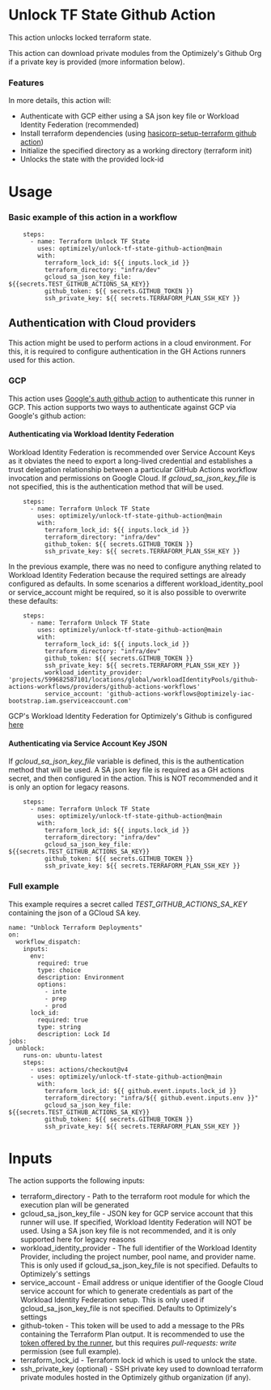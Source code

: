 # Unlock TF State Github Action

This action unlocks locked terraform state.

This action can download private modules from the Optimizely's Github Org if a private key is provided (more information below).

### Features

In more details, this action will:

* Authenticate with GCP either using a SA json key file or Workload Identity Federation (recommended)
* Install terraform dependencies (using [hasicorp-setup-terraform github action](https://github.com/marketplace/actions/hashicorp-setup-terraform))
* Initialize the specified directory as a working directory (terraform init)
* Unlocks the state with the provided lock-id

# Usage

### Basic example of this action in a workflow

```
    steps:
      - name: Terraform Unlock TF State
        uses: optimizely/unlock-tf-state-github-action@main
        with:
          terraform_lock_id: ${{ inputs.lock_id }}
          terraform_directory: "infra/dev"
          gcloud_sa_json_key_file: ${{secrets.TEST_GITHUB_ACTIONS_SA_KEY}}
          github_token: ${{ secrets.GITHUB_TOKEN }}
          ssh_private_key: ${{ secrets.TERRAFORM_PLAN_SSH_KEY }}
```

## Authentication with Cloud providers

This action might be used to perform actions in a cloud environment. For this, it is required to configure authentication in the GH Actions runners used for this action.

### GCP

This action uses [Google's auth github action](https://github.com/google-github-actions/auth/tree/main) to authenticate this runner in GCP. This action supports two ways to authenticate against GCP via Google's github action:

#### Authenticating via Workload Identity Federation

Workload Identity Federation is recommended over Service Account Keys as it obviates the need to export a long-lived credential and establishes a trust delegation relationship between a particular GitHub Actions workflow invocation and permissions on Google Cloud.
If *gcloud_sa_json_key_file* is not specified, this is the authentication method that will be used.

```
    steps:
      - name: Terraform Unlock TF State
        uses: optimizely/unlock-tf-state-github-action@main
        with:
          terraform_lock_id: ${{ inputs.lock_id }}
          terraform_directory: "infra/dev"
          github_token: ${{ secrets.GITHUB_TOKEN }}
          ssh_private_key: ${{ secrets.TERRAFORM_PLAN_SSH_KEY }}
```

In the previous example, there was no need to configure anything related to Workload Identity Federation because the required settings are already configured as defaults. In some scenarios a different workload_identity_pool or service_account might be required, so it is also possible to overwrite these defaults:

```
    steps:
      - name: Terraform Unlock TF State
        uses: optimizely/unlock-tf-state-github-action@main
        with:
          terraform_lock_id: ${{ inputs.lock_id }}
          terraform_directory: "infra/dev"
          github_token: ${{ secrets.GITHUB_TOKEN }}
          ssh_private_key: ${{ secrets.TERRAFORM_PLAN_SSH_KEY }}
          workload_identity_provider: 'projects/599682587101/locations/global/workloadIdentityPools/github-actions-workflows/providers/github-actions-workflows'
          service_account: 'github-actions-workflows@optimizely-iac-bootstrap.iam.gserviceaccount.com'
```

GCP's Workload Identity Federation for Optimizely's Github is configured [here](https://github.com/Optimizely-Experimentation-RE/optimizely-gcp-organization/blob/main/gh_workload_identity_federation.tf)

#### Authenticating via Service Account Key JSON

If *gcloud_sa_json_key_file* variable is defined, this is the authentication method that will be used. A SA json key file is required as a GH actions secret, and then configured in the action. This is NOT recommended and it is only an option for legacy reasons.

```
    steps:
      - name: Terraform Unlock TF State
        uses: optimizely/unlock-tf-state-github-action@main
        with:
          terraform_lock_id: ${{ inputs.lock_id }}
          terraform_directory: "infra/dev"
          gcloud_sa_json_key_file: ${{secrets.TEST_GITHUB_ACTIONS_SA_KEY}}
          github_token: ${{ secrets.GITHUB_TOKEN }}
          ssh_private_key: ${{ secrets.TERRAFORM_PLAN_SSH_KEY }}
```

### Full example

This example requires a secret called *TEST_GITHUB_ACTIONS_SA_KEY* containing the json of a GCloud SA key.

```
name: "Unblock Terraform Deployments"
on:
  workflow_dispatch:
    inputs:
      env:
        required: true
        type: choice
        description: Environment
        options:
          - inte
          - prep
          - prod
      lock_id:
        required: true
        type: string
        description: Lock Id
jobs:
  unblock:
    runs-on: ubuntu-latest
    steps:
      - uses: actions/checkout@v4
      - uses: optimizely/unlock-tf-state-github-action@main
        with:
          terraform_lock_id: ${{ github.event.inputs.lock_id }}
          terraform_directory: "infra/${{ github.event.inputs.env }}"
          gcloud_sa_json_key_file: ${{secrets.TEST_GITHUB_ACTIONS_SA_KEY}}
          github_token: ${{ secrets.GITHUB_TOKEN }}
          ssh_private_key: ${{ secrets.TERRAFORM_PLAN_SSH_KEY }}
```

# Inputs

The action supports the following inputs:

* terraform_directory - Path to the terraform root module for which the execution plan will be generated
* gcloud_sa_json_key_file - JSON key for GCP service account that this runner will use. If specified, Workload Identity Federation will NOT be used. Using a SA json key file is not recommended, and it is only supported here for legacy reasons
* workload_identity_provider - The full identifier of the Workload Identity Provider, including the project number, pool name, and provider name. This is only used if gcloud_sa_json_key_file is not specified. Defaults to Optimizely's settings
* service_account - Email address or unique identifier of the Google Cloud service account for which to generate credentials as part of the Workload Identity Federation setup. This is only used if gcloud_sa_json_key_file is not specified. Defaults to Optimizely's settings
* github-token - This token will be used to add a message to the PRs containing the Terraform Plan output. It is recommended to use the [token offered by the runner](https://docs.github.com/en/actions/security-guides/automatic-token-authentication#about-the-github_token-secret), but this requires *pull-requests: write* permission (see full example).
* terraform_lock_id - Terraform lock id which is used to unlock the state.
* ssh_private_key (optional) - SSH private key used to download terraform private modules hosted in the Optimizely github organization (if any).
